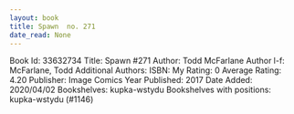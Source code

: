 ```yaml
---
layout: book
title: Spawn  no. 271
date_read: None
---
```


Book Id: 33632734
Title: Spawn #271
Author: Todd McFarlane
Author l-f: McFarlane, Todd
Additional Authors: 
ISBN: 
My Rating: 0
Average Rating: 4.20
Publisher: Image Comics
Year Published: 2017
Date Added: 2020/04/02
Bookshelves: kupka-wstydu
Bookshelves with positions: kupka-wstydu (#1146)

